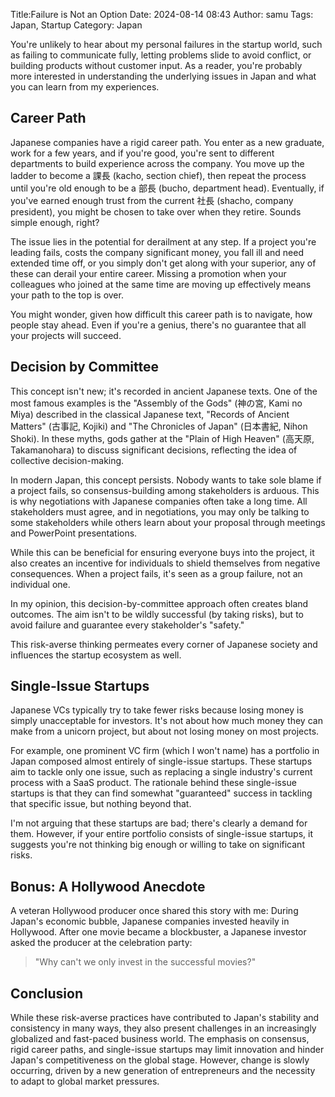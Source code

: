 Title:Failure is Not an Option
Date: 2024-08-14 08:43
Author: samu
Tags: Japan, Startup
Category: Japan

You're unlikely to hear about my personal failures in the startup world, such as failing to communicate fully, letting problems slide to avoid conflict, or building products without customer input. As a reader, you're probably more interested in understanding the underlying issues in Japan and what you can learn from my experiences.

## Career Path

Japanese companies have a rigid career path. You enter as a new graduate, work for a few years, and if you're good, you're sent to different departments to build experience across the company. You move up the ladder to become a 課長 (kacho, section chief), then repeat the process until you're old enough to be a 部長 (bucho, department head). Eventually, if you've earned enough trust from the current 社長 (shacho, company president), you might be chosen to take over when they retire. Sounds simple enough, right?

The issue lies in the potential for derailment at any step. If a project you're leading fails, costs the company significant money, you fall ill and need extended time off, or you simply don't get along with your superior, any of these can derail your entire career. Missing a promotion when your colleagues who joined at the same time are moving up effectively means your path to the top is over.

You might wonder, given how difficult this career path is to navigate, how people stay ahead. Even if you're a genius, there's no guarantee that all your projects will succeed.

## Decision by Committee

This concept isn't new; it's recorded in ancient Japanese texts. One of the most famous examples is the "Assembly of the Gods" (神の宮, Kami no Miya) described in the classical Japanese text, "Records of Ancient Matters" (古事記, Kojiki) and "The Chronicles of Japan" (日本書紀, Nihon Shoki). In these myths, gods gather at the "Plain of High Heaven" (高天原, Takamanohara) to discuss significant decisions, reflecting the idea of collective decision-making.

In modern Japan, this concept persists. Nobody wants to take sole blame if a project fails, so consensus-building among stakeholders is arduous. This is why negotiations with Japanese companies often take a long time. All stakeholders must agree, and in negotiations, you may only be talking to some stakeholders while others learn about your proposal through meetings and PowerPoint presentations.

While this can be beneficial for ensuring everyone buys into the project, it also creates an incentive for individuals to shield themselves from negative consequences. When a project fails, it's seen as a group failure, not an individual one.

In my opinion, this decision-by-committee approach often creates bland outcomes. The aim isn't to be wildly successful (by taking risks), but to avoid failure and guarantee every stakeholder's "safety."

This risk-averse thinking permeates every corner of Japanese society and influences the startup ecosystem as well.

## Single-Issue Startups

Japanese VCs typically try to take fewer risks because losing money is simply unacceptable for investors. It's not about how much money they can make from a unicorn project, but about not losing money on most projects.

For example, one prominent VC firm (which I won't name) has a portfolio in Japan composed almost entirely of single-issue startups. These startups aim to tackle only one issue, such as replacing a single industry's current process with a SaaS product. The rationale behind these single-issue startups is that they can find somewhat "guaranteed" success in tackling that specific issue, but nothing beyond that.

I'm not arguing that these startups are bad; there's clearly a demand for them. However, if your entire portfolio consists of single-issue startups, it suggests you're not thinking big enough or willing to take on significant risks.

## Bonus: A Hollywood Anecdote

A veteran Hollywood producer once shared this story with me:
During Japan's economic bubble, Japanese companies invested heavily in Hollywood. After one movie became a blockbuster, a Japanese investor asked the producer at the celebration party:

>"Why can't we only invest in the successful movies?"

## Conclusion

While these risk-averse practices have contributed to Japan's stability and consistency in many ways, they also present challenges in an increasingly globalized and fast-paced business world. The emphasis on consensus, rigid career paths, and single-issue startups may limit innovation and hinder Japan's competitiveness on the global stage. However, change is slowly occurring, driven by a new generation of entrepreneurs and the necessity to adapt to global market pressures.
